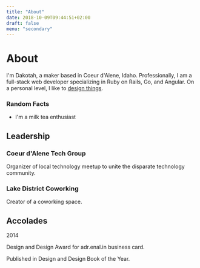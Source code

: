 ```yaml
---
title: "About"
date: 2018-10-09T09:44:51+02:00
draft: false
menu: "secondary"
---
```


# About

I'm Dakotah, a maker based in Coeur d'Alene, Idaho. Professionally, I am a full-stack
web developer specializing in Ruby on Rails, Go, and Angular. On a personal level,
I like to [design things](/work).

### Random Facts

- I'm a milk tea enthusiast

## Leadership

### Coeur d'Alene Tech Group

Organizer of local technology meetup to unite the disparate technology community.

### Lake District Coworking

Creator of a coworking space.

## Accolades

2014

Design and Design Award for adr.enal.in business card.

Published in Design and Design Book of the Year.
